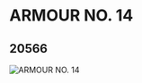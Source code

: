 # ARMOUR NO. 14
## 20566
![ARMOUR NO. 14](https://lc-www-live-s.legocdn.com/media/bricks/5/2/6114931.jpg)